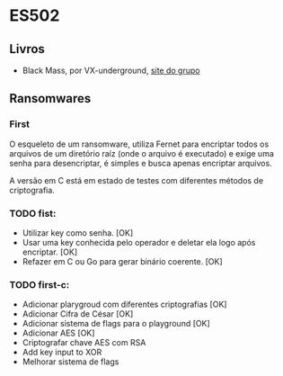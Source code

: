 # ES502

## Livros

- Black Mass, por VX-underground, <a href="https://vx-underground.org/">site do grupo</a>

## Ransomwares

### First

O esqueleto de um ransomware, utiliza Fernet para encriptar todos os arquivos de um diretório raíz (onde o arquivo é executado) e exige uma senha para desencriptar, é simples e busca apenas encriptar arquivos.

A versão em C está em estado de testes com diferentes métodos de criptografia.

### TODO fist:
- Utilizar key como senha. [OK]
- Usar uma key conhecida pelo operador e deletar ela logo após encriptar. [OK]
- Refazer em C ou Go para gerar binário coerente. [OK]

### TODO first-c:
- Adicionar plarygroud com diferentes criptografias [OK]
- Adicionar Cifra de César [OK]
- Adicionar sistema de flags para o playground [OK]
- Adicionar AES [OK]
- Criptografar chave AES com RSA
- Add key input to XOR
- Melhorar sistema de flags

